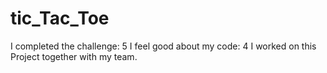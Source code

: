 # tic_Tac_Toe 



I completed the challenge: 5
I feel good about my code: 4
I worked on this Project together with my team.
